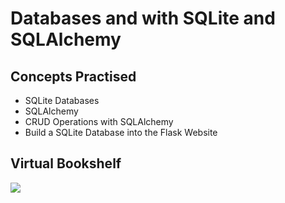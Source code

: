 # Databases and with SQLite and SQLAlchemy
## Concepts Practised
- SQLite Databases
- SQLAlchemy
- CRUD Operations with SQLAlchemy
- Build a SQLite Database into the Flask Website
## Virtual Bookshelf
![](https://user-images.githubusercontent.com/98851253/162035331-cefbd488-261c-4897-9bbd-0ece40617ebb.gif)
